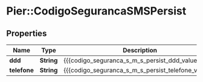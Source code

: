 # Pier::CodigoSegurancaSMSPersist

## Properties
Name | Type | Description | Notes
------------ | ------------- | ------------- | -------------
**ddd** | **String** | {{{codigo_seguranca_s_m_s_persist_ddd_value}}} | [optional] 
**telefone** | **String** | {{{codigo_seguranca_s_m_s_persist_telefone_value}}} | [optional] 



